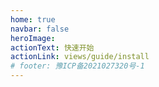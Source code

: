 ```yaml
---
home: true
navbar: false
heroImage: 
actionText: 快速开始
actionLink: views/guide/install
# footer: 豫ICP备2021027320号-1
---
```

<ClientOnly>
  <xxx-footer/>
</ClientOnly>